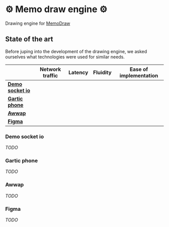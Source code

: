 # ⚙️ Memo draw engine ⚙️

Drawing engine for [MemoDraw](https://github.com/tylp/memo-draw)


## State of the art

Before juping into the development of the drawing engine, we asked ourselves what technologies were used for similar needs.

|                | Network traffic | Latency | Fluidity | Ease of implementation |
|----------------|-----------------|---------|----------|------------------------|
| **[Demo socket io](#demo-socket-io)** |                 |         |          |                        |
| **[Gartic phone](#gartic-phone)**   |                 |         |          |                        |
| **[Awwap](#awwap)**          |                 |         |          |                        |
| **[Figma](#figma)**          |                 |         |          |                        |

### Demo socket io

*TODO*

### Gartic phone

*TODO*

### Awwap

*TODO*

### Figma

*TODO*
